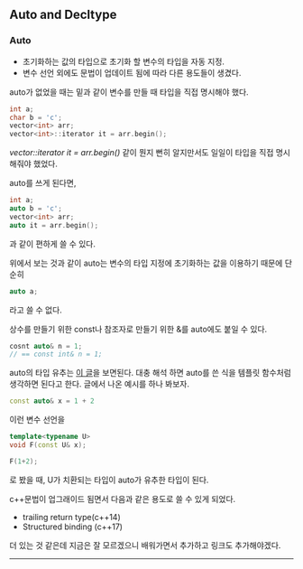 Auto and Decltype
-----
### Auto

* 초기화하는 값의 타입으로 초기화 할 변수의 타입을 자동 지정.
* 변수 선언 외에도 문법이 업데이트 됨에 따라 다른 용도들이 생겼다.

 auto가 없었을 때는 밑과 같이 변수를 만들 때 타입을 직접 명시해야 했다. 
 ``` c++
int a;
char b = 'c';
vector<int> arr;
vector<int>::iterator it = arr.begin();
 ```
*vector<int>::iterator it = arr.begin()* 같이 뭔지 뻔히 알지만서도 일일이 타입을 직접 명시해줘야 했었다.

auto를 쓰게 된다면,
```c++
int a;
auto b = 'c';
vector<int> arr;
auto it = arr.begin();
```
과 같이 편하게 쓸 수 있다.

위에서 보는 것과 같이 auto는 변수의 타입 지정에 초기화하는 값을 이용하기 때문에 단순히
```c++
auto a;
```
라고 쓸 수 없다.

상수를 만들기 위한 const나 참조자로 만들기 위한 &를 auto에도 붙일 수 있다.
```c++
cosnt auto& n = 1;
// == const int& n = 1;
```

auto의 타입 유추는 [이 글][auto_deduction_link]을 보면된다.
대충 해석 하면 auto를 쓴 식을 템플릿 함수처럼 생각하면 된다고 한다.
글에서 나온 예시를 하나 봐보자.
```c++
const auto& x = 1 + 2
```
이런 변수 선언을
```c++
template<typename U>
void F(const U& x);

F(1+2);
```
로 봤을 때, U가 치환되는 타입이 auto가 유추한 타입이 된다.

c++문법이 업그래이드 됨면서 다음과 같은 용도로 쓸 수 있게 되었다.
* trailing return type(c++14)
* Structured binding (c++17)
  
더 있는 것 같은데 지금은 잘 모르겠으니 배워가면서 추가하고 링크도 추가해야겠다.

-----


[auto_deduction_link]: https://en.cppreference.com/w/cpp/language/template_argument_deduction#Other_contexts
